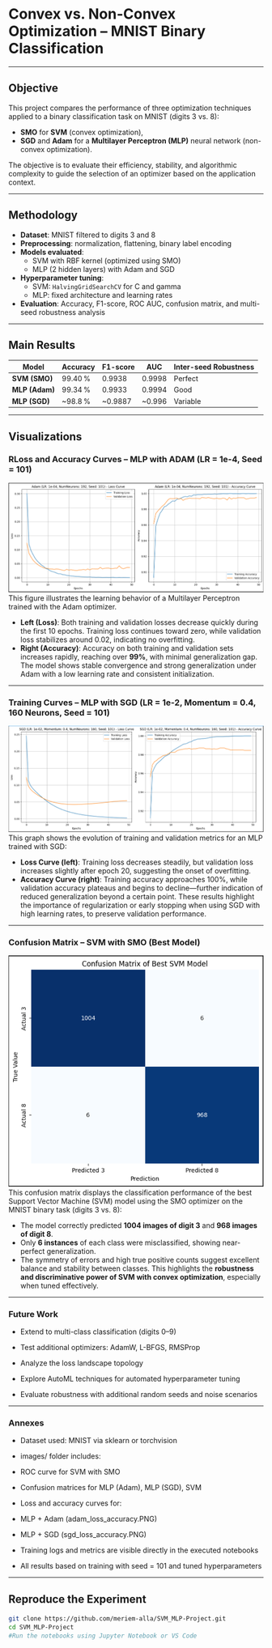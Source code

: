 # Convex vs. Non-Convex Optimization – MNIST Binary Classification
---

##  Objective

This project compares the performance of three optimization techniques applied to a binary classification task on MNIST (digits 3 vs. 8):
- **SMO** for **SVM** (convex optimization),
- **SGD** and **Adam** for a **Multilayer Perceptron (MLP)** neural network (non-convex optimization).

The objective is to evaluate their efficiency, stability, and algorithmic complexity to guide the selection of an optimizer based on the application context.

---

##  Methodology

- **Dataset**: MNIST filtered to digits 3 and 8  
- **Preprocessing**: normalization, flattening, binary label encoding  
- **Models evaluated**:  
  - SVM with RBF kernel (optimized using SMO)  
  - MLP (2 hidden layers) with Adam and SGD  
- **Hyperparameter tuning**:  
  - SVM: `HalvingGridSearchCV` for C and gamma  
  - MLP: fixed architecture and learning rates  
- **Evaluation**: Accuracy, F1-score, ROC AUC, confusion matrix, and multi-seed robustness analysis

---
##  Main Results

| Model         | Accuracy | F1-score | AUC    | Inter-seed Robustness |
|---------------|----------|----------|--------|------------------------|
| **SVM (SMO)** | 99.40 %  | 0.9938   | 0.9998 | Perfect              |
| **MLP (Adam)**| 99.34 %  | 0.9933   | 0.9994 | Good                 |
| **MLP (SGD)** | ~98.8 %  | ~0.9887  | ~0.996 | Variable             |

---
##  Visualizations

### RLoss and Accuracy Curves – MLP with ADAM (LR = 1e-4, Seed = 101)
![Adam Performance](images/adam_loss_accoracy.PNG)
This figure illustrates the learning behavior of a Multilayer Perceptron trained with the Adam optimizer.  
- **Left (Loss)**: Both training and validation losses decrease quickly during the first 10 epochs. Training loss continues toward zero, while validation loss stabilizes around 0.02, indicating no overfitting.  
- **Right (Accuracy)**: Accuracy on both training and validation sets increases rapidly, reaching over **99%**, with minimal generalization gap.  
 The model shows stable convergence and strong generalization under Adam with a low learning rate and consistent initialization.
---
### Training Curves – MLP with SGD (LR = 1e-2, Momentum = 0.4, 160 Neurons, Seed = 101)
![SGD Performance](images/sgd_loss_accuracy.PNG)
This graph shows the evolution of training and validation metrics for an MLP trained with SGD:
- **Loss Curve (left)**: Training loss decreases steadily, but validation loss increases slightly after epoch 20, suggesting the onset of overfitting.
- **Accuracy Curve (right)**: Training accuracy approaches 100%, while validation accuracy plateaus and begins to decline—further indication of reduced generalization beyond a certain point.
 These results highlight the importance of regularization or early stopping when using SGD with high learning rates, to preserve validation performance.
---
###  Confusion Matrix – SVM with SMO (Best Model) 
![Confusion SVM](images/confusion_matrix_svm.PNG)
This confusion matrix displays the classification performance of the best Support Vector Machine (SVM) model using the SMO optimizer on the MNIST binary task (digits 3 vs. 8):

-  The model correctly predicted **1004 images of digit 3** and **968 images of digit 8**.
-  Only **6 instances** of each class were misclassified, showing near-perfect generalization.
-  The symmetry of errors and high true positive counts suggest excellent balance and stability between classes.
This highlights the **robustness and discriminative power of SVM with convex optimization**, especially when tuned effectively.
---
### Future Work
* Extend to multi-class classification (digits 0–9)

* Test additional optimizers: AdamW, L-BFGS, RMSProp

* Analyze the loss landscape topology

* Explore AutoML techniques for automated hyperparameter tuning

* Evaluate robustness with additional random seeds and noise scenarios
---
### Annexes
* Dataset used: MNIST via sklearn or torchvision

*  images/ folder includes:

* ROC curve for SVM with SMO

* Confusion matrices for MLP (Adam), MLP (SGD), SVM

* Loss and accuracy curves for:

* MLP + Adam (adam_loss_accuracy.PNG)

* MLP + SGD (sgd_loss_accuracy.PNG)

* Training logs and metrics are visible directly in the executed notebooks

* All results based on training with seed = 101 and tuned hyperparameters
---
##  Reproduce the Experiment

```bash
git clone https://github.com/meriem-alla/SVM_MLP-Project.git
cd SVM_MLP-Project
#Run the notebooks using Jupyter Notebook or VS Code

  




